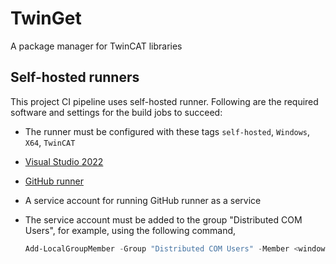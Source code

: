 # TwinGet

A package manager for TwinCAT libraries

## Self-hosted runners

This project CI pipeline uses self-hosted runner. Following are the required software and settings for the build jobs to succeed:

* The runner must be configured with these tags `self-hosted`, `Windows`, `X64`, `TwinCAT`
* [Visual Studio 2022](https://visualstudio.microsoft.com/vs/)
* [GitHub runner](https://github.com/actions/runner/releases)
* A service account for running GitHub runner as a service
* The service account must be added to the group "Distributed COM Users", for example, using the following command,
  
  ```powershell
  Add-LocalGroupMember -Group "Distributed COM Users" -Member <windows_account_name>
  ```
